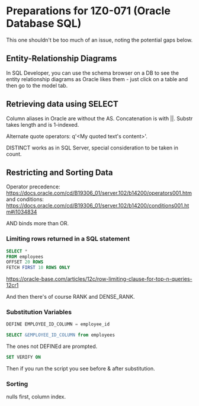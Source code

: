 # Preparations for 1Z0-071 (Oracle Database SQL)
This one shouldn't be too much of an issue, noting the potential gaps below.

## Entity-Relationship Diagrams
In SQL Developer, you can use the schema browser on a DB to see the entity
relationship diagrams as Oracle likes them - just click on a table and then
go to the model tab.

## Retrieving data using SELECT
Column aliases in Oracle are without the AS. Concatenation is with ||.
Substr takes length and is 1-indexed.

Alternate quote operators: q'<My quoted text's content>'.

DISTINCT works as in SQL Server, special consideration to be taken in count.

## Restricting and Sorting Data
Operator precedence: https://docs.oracle.com/cd/B19306_01/server.102/b14200/operators001.htm
and conditions: https://docs.oracle.com/cd/B19306_01/server.102/b14200/conditions001.htm#i1034834

AND binds more than OR.

### Limiting rows returned in a SQL statement
```sql
SELECT *
FROM employees
OFFSET 20 ROWS
FETCH FIRST 10 ROWS ONLY
```

https://oracle-base.com/articles/12c/row-limiting-clause-for-top-n-queries-12cr1

And then there's of course RANK and DENSE_RANK.

### Substitution Variables

```sql
DEFINE EMPLOYEE_ID_COLUMN = employee_id

SELECT &EMPLOYEE_ID_COLUMN from employees
```

The ones not DEFINEd are prompted.

```sql
SET VERIFY ON
```

Then if you run the script you see before & after substitution.

### Sorting
nulls first, column index.



